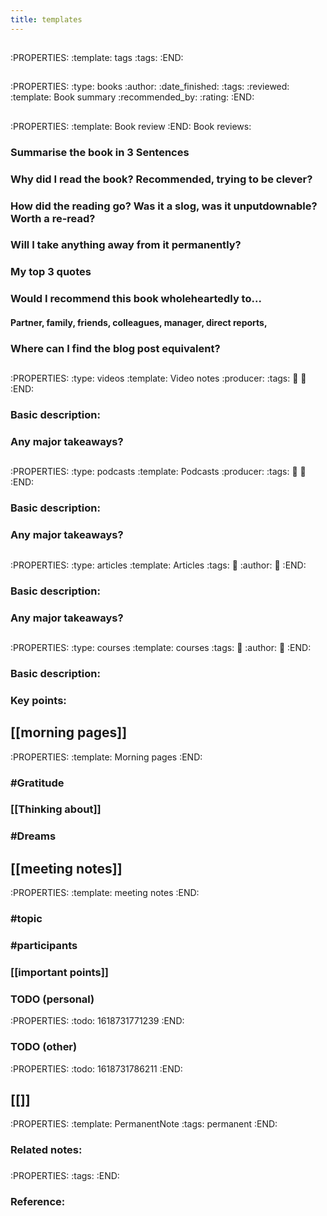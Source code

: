 ```yaml
---
title: templates
---
```


##
:PROPERTIES:
:template: tags
:tags: 
:END:
## 
:PROPERTIES:
:type: books
:author: 
:date_finished: 
:tags: 
:reviewed: 
:template: Book summary
:recommended_by: 
:rating: 
:END:
## 
:PROPERTIES:
:template: Book review
:END:
Book reviews:
### Summarise the book in 3 Sentences
####
### Why did I read the book? Recommended, trying to be clever?
####
### How did the reading go? Was it a slog, was it unputdownable? Worth a re-read?
####
### Will I take anything away from it permanently?
####
### My top 3 quotes
####
### Would I recommend this book wholeheartedly to...
#### Partner, family, friends, colleagues, manager, direct reports,
### Where can I find the blog post equivalent?
## 
:PROPERTIES:
:type: videos
:template: Video notes
:producer: 
:tags: 
:date: 
:link: 
:END:
### Basic description:
####
### Any major takeaways?
####
## 
:PROPERTIES:
:type: podcasts
:template: Podcasts
:producer: 
:tags: 
:date: 
:link: 
:END:
### Basic description:
####
### Any major takeaways?
####
## 
:PROPERTIES:
:type: articles
:template: Articles
:tags: 
:date: 
:author: 
:link: 
:END:
### Basic description:
####
### Any major takeaways?
####
## 
:PROPERTIES:
:type: courses
:template: courses
:tags: 
:date: 
:author: 
:link: 
:END:
### Basic description:
####
### Key points:
####
## [[morning pages]]
:PROPERTIES:
:template: Morning pages
:END:
### #Gratitude
### [[Thinking about]]
### #Dreams
## [[meeting notes]]
:PROPERTIES:
:template: meeting notes
:END:
### #topic
### #participants
### [[important points]]
### TODO (personal)
:PROPERTIES:
:todo: 1618731771239
:END:
### TODO (other)
:PROPERTIES:
:todo: 1618731786211
:END:
## [[]]
:PROPERTIES:
:template: PermanentNote
:tags: permanent
:END:
###
### Related notes:
####
### 
:PROPERTIES:
:tags: 
:END:
### Reference: